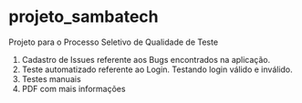 # projeto_sambatech
Projeto para o Processo Seletivo de Qualidade de Teste
1. Cadastro de Issues referente aos Bugs encontrados na aplicação. 
2. Teste automatizado referente ao Login. Testando login válido e inválido.
3. Testes manuais
4. PDF com mais informações
